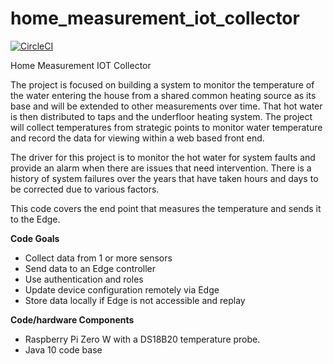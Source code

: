 # home_measurement_iot_collector

[![CircleCI](https://circleci.com/gh/jamesseatter/home_heating_iot_collector.svg?style=svg)](https://circleci.com/gh/jamesseatter/home_heating_iot_collector)

Home Measurement IOT Collector

The project is focused on building a system to monitor the temperature of the water entering the house from a shared common heating source as its base and will be extended to other measurements over time. That hot water is then distributed to taps and the underfloor heating system. The project will collect temperatures from strategic points to monitor water temperature and record the data for viewing within a web based front end.

The driver for this project is to monitor the hot water for system faults and provide an alarm when there are issues that need intervention. There is a history of system failures over the years that have taken hours and days to be corrected due to various factors.


This code covers the end point that measures the temperature and sends it to the Edge.

**Code Goals**
   * Collect data from 1 or more sensors
   * Send data to an Edge controller
   * Use authentication and roles
   * Update device configuration remotely via Edge
   * Store data locally if Edge is not accessible and replay

**Code/hardware Components**
   * Raspberry Pi Zero W with a DS18B20 temperature probe.
   * Java 10 code base
